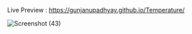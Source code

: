 Live Preview :
https://gunjanupadhyay.github.io/Temperature/

![Screenshot (43)](https://github.com/GunjanUpadhyay/Temperature/assets/115905843/e71e54ce-9e86-4e5a-a8bc-171440cfc881)
